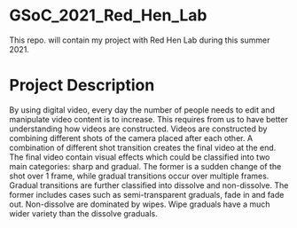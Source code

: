 # GSoC_2021_Red_Hen_Lab

This repo. will contain my project with Red Hen Lab during this summer 2021.

# Project Description

By using digital video, every day the number of people needs to edit and manipulate video content is to increase. This requires from us to have better understanding how videos are constructed. Videos are constructed by combining different shots of the camera placed after each other. A combination of different shot transition creates the final video at the end. The final video contain visual effects which could be classified into two main categories: sharp and gradual. The former is a sudden change of the shot over 1 frame, while gradual transitions occur over multiple frames. Gradual transitions are further classified into dissolve and non-dissolve. The former includes cases such as semi-transparent graduals, fade in and fade out. Non-dissolve are dominated by wipes. Wipe graduals have a much wider variety than the dissolve graduals.

